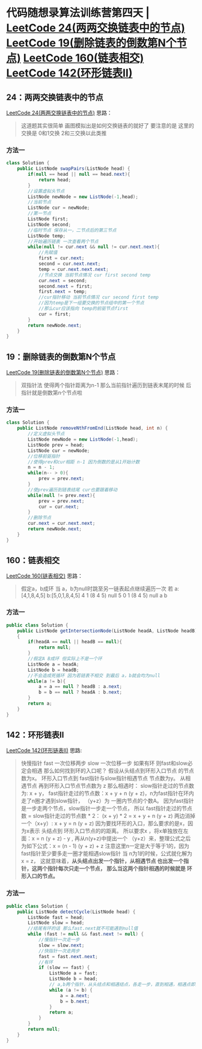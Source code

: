 # 代码随想录算法训练营第四天 | [LeetCode 24(两两交换链表中的节点)](https://leetcode.cn/problems/swap-nodes-in-pairs/) [LeetCode 19(删除链表的倒数第N个节点)](https://leetcode.cn/problems/remove-nth-node-from-end-of-list/) [LeetCode 160(链表相交)](https://leetcode.cn/problems/intersection-of-two-linked-lists-lcci/) [LeetCode 142(环形链表II)](https://leetcode.cn/problems/linked-list-cycle-ii/)

## 24：两两交换链表中的节点
[LeetCode 24(两两交换链表中的节点)](https://leetcode.cn/problems/swap-nodes-in-pairs/) 
思路：
> 这道题其实很简单
> 画图模拟出是如何交换链表的就好了
> 要注意的是 这里的交换是 0和1交换 2和三交换以此类推
### 方法一
```java
class Solution {
    public ListNode swapPairs(ListNode head) {
        if(null == head || null == head.next){
            return head;
        }
        //设置虚拟头节点
        ListNode newNode = new ListNode(-1,head);
        //当前节点
        ListNode cur = newNode;
        //第一节点
        ListNode first;
        ListNode second;
        //临时节点 保存从一，二节点后的第三节点
        ListNode temp;
        //开始遍历链表 一次查看两个节点
        while(null != cur.next && null != cur.next.next){
            //先赋值
            first = cur.next;
            second = cur.next.next;
            temp = cur.next.next.next;
            //节点交换 当前节点情况 cur first second temp
            cur.next = second;
            second.next = first;
            first.next = temp;
            //cur指针移动 当前节点情况 cur second first temp
            //因为temp是下一组要交换的节点组中的第一个节点
            //那么cur应该指向 temp的前驱节点first
            cur = first;
        }
        return newNode.next;
    }
}
```
## 19：删除链表的倒数第N个节点
[LeetCode 19(删除链表的倒数第N个节点)](https://leetcode.cn/problems/remove-nth-node-from-end-of-list/)
思路：
> 双指针法
> 使得两个指针距离为n-1 那么当前指针遍历到链表末尾的时候 后指针就是倒数第n个节点啦
### 方法一
```java
class Solution {
    public ListNode removeNthFromEnd(ListNode head, int n) {
        //定义虚拟头节点
        ListNode newNode = new ListNode(-1,head);
        ListNode prev = head;
        ListNode cur = newNode;
        //位移前驱指针
        //使得prev和cur相距 n-1 因为倒数的是从1开始计数
        n = n - 1;
        while(n-- > 0){
            prev = prev.next;
        }
        //使prev遍历到链表结尾 cur也要跟着移动
        while(null != prev.next){
            prev = prev.next;
            cur = cur.next;
        }
        //删除节点
        cur.next = cur.next.next;
        return newNode.next;
    }
}
```

## 160：链表相交
[LeetCode 160(链表相交)](https://leetcode.cn/problems/intersection-of-two-linked-lists-lcci/) 
思路：
> 假定a，b成环 当 a，b为null时跳至另一链表起点继续遍历一次
> 若 a:[4,1,8,4,5] b:[5,0,1,8,4,5]
>  4 1 (8 4 5) null 5 0 1 (8 4 5) null
>  a                b
### 方法一
```java
public class Solution {
    public ListNode getIntersectionNode(ListNode headA, ListNode headB)
    {
        if(headA == null || headB == null){
            return null;
        }
        //假定A B成环 但实际上不是一个环
        ListNode a = headA;
        ListNode b = headB;
        //不会造成死循环 因为若链表不相交 到最后 a，b就会均为null 
        while(a != b){
            a = a == null ? headB : a.next;
            b = b == null ? headA : b.next;
        }
        return a;
    }
}
```

## 142：环形链表II
[LeetCode 142(环形链表II)](https://leetcode.cn/problems/linked-list-cycle-ii/)
思路:
> 快慢指针 
> fast 一次位移两步
> slow 一次位移一步
> 如果有环 则fast和slow必定会相遇
> 那么如何找到环的入口呢？
> 假设从头结点到环形入口节点 的节点数为x。 环形入口节点到 fast指针与slow指针相遇节点 节点数为y。 从相遇节点 再到环形入口节点节点数为 z
> 那么相遇时： 
>   slow指针走过的节点数为: x + y， 
>   fast指针走过的节点数：x + y + n (y + z)，n为fast指针在环内走了n圈才遇到slow指针， （y+z）为 一圈内节点的个数A。
> 因为fast指针是一步走两个节点，slow指针一步走一个节点， 所以 fast指针走过的节点数 = slow指针走过的节点数 * 2：
>   (x + y) * 2 = x + y + n (y + z)
> 两边消掉一个（x+y）: x + y = n (y + z)
> 因为要找环形的入口，那么要求的是x，因为x表示 头结点到 环形入口节点的的距离。
> 所以要求x ，将x单独放在左面：x = n (y + z) - y ,
>再从n(y+z)中提出一个 （y+z）来，整理公式之后为如下公式：x = (n - 1) (y + z) + z 注意这里n一定是大于等于1的，因为 fast指针至少要多走一圈才能相遇slow指针
>当 n为1的时候，公式就化解为 x = z，
>这就意味着，**从头结点出发一个指针，从相遇节点 也出发一个指针，这两个指针每次只走一个节点， 那么当这两个指针相遇的时候就是 环形入口的节点。**
### 方法一
```java
public class Solution {
    public ListNode detectCycle(ListNode head) {
        ListNode fast = head;
        ListNode slow = head;
        //结尾有环的话 那么fast.next就不可能遇到null值
        while (fast != null && fast.next != null) {
            //慢指针一次走一步
            slow = slow.next;
            //快指针一次走两步
            fast = fast.next.next;
            //有环
            if (slow == fast) {
                ListNode a = fast;
                ListNode b = head;
                // a,b两个指针，从头结点和相遇结点，各走一步，直到相遇，相遇点即为环入口
                while (a != b) {
                    a = a.next;
                    b = b.next;
                }
                return a;
            }
        }
        return null;
    }
}
```
